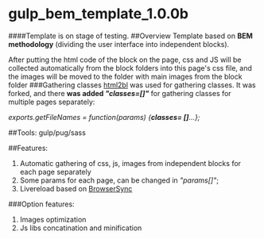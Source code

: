 # gulp_bem_template_1.0.0b
####Template is on stage of testing.
##Overview
Template based on **BEM methodology** (dividing the user interface into independent blocks).

After putting the html code of the block on the page, css and JS will be collected automatically from the block folders into this page's css file, and the images will be moved to the folder with  main images from the block folder
###Gathering classes
<a href="https://github.com/dab/html2bl">html2bl</a> was used  for gathering classes.
It was forked, and there **was added  _"classes=[]"_** for gathering classes for multiple pages separately:

_exports.getFileNames = function(params) {**classes= []**...};_

##Tools: 
gulp/pug/sass

##Features:

1. Automatic gathering of css, js, images from independent blocks for each page separately
2. Some params for each page, can be changed in _"params[]"_;
3. Livereload based on <a href="https://github.com/BrowserSync/browser-sync">BrowserSync</a>

###Option features:

1. Images optimization
2. Js libs concatination and minification

